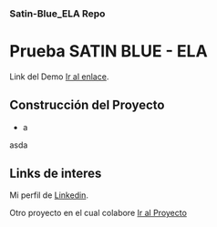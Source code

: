 ### Satin-Blue_ELA Repo

# Prueba SATIN BLUE - ELA

Link del Demo [Ir al enlace](https://stevencardona.github.io/satin-blue-ela-test/).

## Construcción del Proyecto

-   a

asda

## Links de interes

Mi perfil de [Linkedin](https://www.linkedin.com/in/stevencardona/).

Otro proyecto en el cual colabore [Ir al Proyecto](https://stevencar2004.github.io/la_cuisine/)
